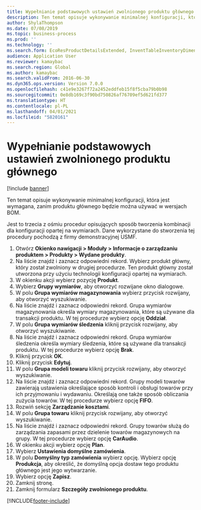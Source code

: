 ```yaml
---
title: Wypełnianie podstawowych ustawień zwolnionego produktu głównego
description: Ten temat opisuje wykonywanie minimalnej konfiguracji, która jest wymagana, zanim produktu głównego będzie można używać w wersjach BOM.
author: ShylaThompson
ms.date: 07/08/2019
ms.topic: business-process
ms.prod: ''
ms.technology: ''
ms.search.form: EcoResProductDetailsExtended, InventTableInventoryDimensionGroups, InventItemOrderSetup
audience: Application User
ms.reviewer: kamaybac
ms.search.region: Global
ms.author: kamaybac
ms.search.validFrom: 2016-06-30
ms.dyn365.ops.version: Version 7.0.0
ms.openlocfilehash: c41e9e3267f72a2452eddfeb15f8f5cba79b0b98
ms.sourcegitcommit: 0e8db169c3f90bd750826af76709ef5d621fd377
ms.translationtype: HT
ms.contentlocale: pl-PL
ms.lasthandoff: 04/01/2021
ms.locfileid: "5820161"
---
```

# <a name="complete-basic-setup-of-a-released-product-master"></a>Wypełnianie podstawowych ustawień zwolnionego produktu głównego

[!include [banner](../../includes/banner.md)]

Ten temat opisuje wykonywanie minimalnej konfiguracji, która jest wymagana, zanim produktu głównego będzie można używać w wersjach BOM.

Jest to trzecia z ośmiu procedur opisujących sposób tworzenia kombinacji dla konfiguracji opartej na wymiarach. Dane wykorzystane do stworzenia tej procedury pochodzą z firmy demonstracyjnej USMF.

1. Otwórz **Okienko nawigacji > Moduły > Informacje o zarządzaniu produktem > Produkty > Wydane produkty**.
2. Na liście znajdź i zaznacz odpowiedni rekord. Wybierz produkt główny, który został zwolniony w drugiej procedurze. Ten produkt główny został utworzona przy użyciu technologii konfiguracji opartej na wymiarach.  
3. W okienku akcji wybierz pozycję **Produkt**.
4. Wybierz **Grupy wymiarów**, aby otworzyć rozwijane okno dialogowe.
5. W polu **Grupa wymiarów magazynowania** wybierz przycisk rozwijany, aby otworzyć wyszukiwanie.
6. Na liście znajdź i zaznacz odpowiedni rekord. Grupa wymiarów magazynowania określa wymiary magazynowania, które są używane dla transakcji produktu. W tej procedurze wybierz opcję **Oddział**.  
7. W polu **Grupa wymiarów śledzenia** kliknij przycisk rozwijany, aby otworzyć wyszukiwanie.
8. Na liście znajdź i zaznacz odpowiedni rekord. Grupa wymiarów śledzenia określa wymiary śledzenia, które są używane dla transakcji produktu. W tej procedurze wybierz opcję **Brak**.  
9. Kliknij przycisk **OK**.
10. Kliknij przycisk **Edytuj**.
11. W polu **Grupa modeli towaru** kliknij przycisk rozwijany, aby otworzyć wyszukiwanie.
12. Na liście znajdź i zaznacz odpowiedni rekord. Grupy modeli towarów zawierają ustawienia określające sposób kontroli i obsługi towarów przy ich przyjmowaniu i wydawaniu. Określają one także sposób obliczania zużycia towarów. W tej procedurze wybierz opcję **FIFO**.  
13. Rozwiń sekcję **Zarządzanie kosztami**.
14. W polu **Grupa towaru** kliknij przycisk rozwijany, aby otworzyć wyszukiwanie.
15. Na liście znajdź i zaznacz odpowiedni rekord. Grupy towarów służą do zarządzania zapasami przez dzielenie towarów magazynowych na grupy. W tej procedurze wybierz opcję **CarAudio**.  
16. W okienku akcji wybierz opcję **Plan**.
17. Wybierz **Ustawienia domyślne zamówienia**.
18. W polu **Domyślny typ zamówienia** wybierz opcję. Wybierz opcję **Produkcja**, aby określić, że domyślną opcja dostaw tego produktu głównego jest jego wytwarzanie.  
19. Wybierz opcję **Zapisz**.
20. Zamknij stronę.
21. Zamknij formularz **Szczegóły zwolnionego produktu**.



[!INCLUDE[footer-include](../../../includes/footer-banner.md)]